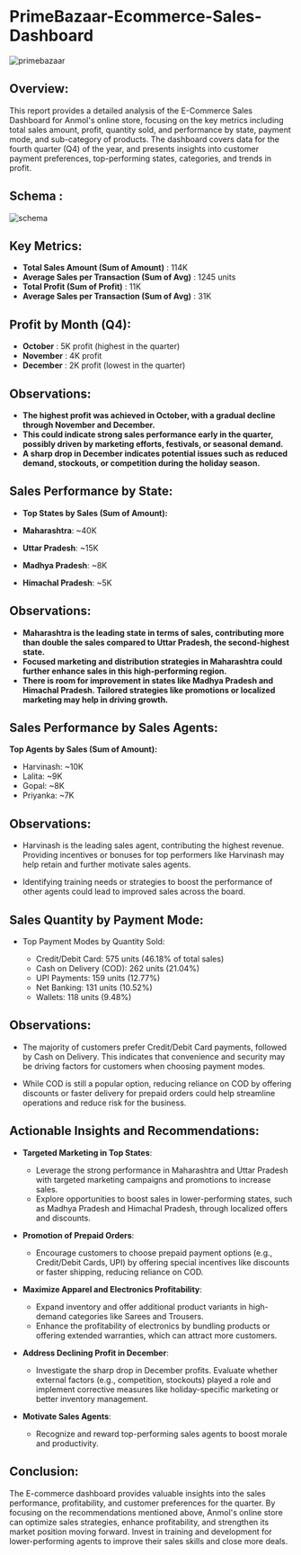  # PrimeBazaar-Ecommerce-Sales-Dashboard

![primebazaar](https://github.com/user-attachments/assets/8971bcb1-c5f6-4407-8964-f2965b46d7b6)

## Overview:

This report provides a detailed analysis of the E-Commerce Sales Dashboard for Anmol's online store, focusing on the key metrics including total sales amount, profit, quantity sold, and performance by state, payment mode, and sub-category of products. The dashboard covers data for the fourth quarter (Q4) of the year, and presents insights into customer payment preferences, top-performing states, categories, and trends in profit.

## Schema :

![schema](https://github.com/user-attachments/assets/b39289fa-c7f5-43b4-bc3c-8b8eb13ff621)

## Key Metrics:

- **Total Sales Amount (Sum of Amount)** : 114K
- **Average Sales per Transaction (Sum of Avg)** : 1245 units
- **Total Profit (Sum of Profit)** : 11K
- **Average Sales per Transaction (Sum of Avg)** : 31K

## Profit by Month (Q4):

- **October** : 5K profit (highest in the quarter)
- **November** : 4K profit
- **December** : 2K profit (lowest in the quarter)

## Observations:

- **The highest profit was achieved in October, with a gradual decline through November and December.**
- **This could indicate strong sales performance early in the quarter, possibly driven by marketing efforts, festivals, or seasonal demand.**
- **A sharp drop in December indicates potential issues such as reduced demand, stockouts, or competition during the holiday season.**

## Sales Performance by State:

- **Top States by Sales (Sum of Amount):**
  
- **Maharashtra**: ~40K
- **Uttar Pradesh**:  ~15K
- **Madhya Pradesh**:  ~8K
- **Himachal Pradesh**: ~5K

## Observations:

- **Maharashtra is the leading state in terms of sales, contributing more than double the sales compared to Uttar Pradesh, the second-highest state.**
- **Focused marketing and distribution strategies in Maharashtra could further enhance sales in this high-performing region.**
- **There is room for improvement in states like Madhya Pradesh and Himachal Pradesh. Tailored strategies like promotions or localized marketing may help in driving growth.**

## Sales Performance by Sales Agents:

**Top Agents by Sales (Sum of Amount):**

  - Harvinash: ~10K
  - Lalita: ~9K
  - Gopal: ~8K
  - Priyanka: ~7K

##  Observations:

- Harvinash is the leading sales agent, contributing the highest revenue. Providing incentives or bonuses for top performers like Harvinash may help retain and further motivate sales agents.
  
- Identifying training needs or strategies to boost the performance of other agents could lead to improved sales across the board.

## Sales Quantity by Payment Mode:

- Top Payment Modes by Quantity Sold:
  
   - Credit/Debit Card: 575 units (46.18% of total sales)
   - Cash on Delivery (COD): 262 units (21.04%)
   - UPI Payments: 159 units (12.77%)
   - Net Banking: 131 units (10.52%)
   - Wallets: 118 units (9.48%)
 
##  Observations:

- The majority of customers prefer Credit/Debit Card payments, followed by Cash on Delivery. This indicates that convenience and security may be driving factors for customers when choosing payment modes.
  
- While COD is still a popular option, reducing reliance on COD by offering discounts or faster delivery for prepaid orders could help streamline operations and reduce risk for the business.

## Actionable Insights and Recommendations:

- **Targeted Marketing in Top States**:

  - Leverage the strong performance in Maharashtra and Uttar Pradesh with targeted marketing campaigns and promotions to increase sales.
  - Explore opportunities to boost sales in lower-performing states, such as Madhya Pradesh and Himachal Pradesh, through localized offers and discounts.

- **Promotion of Prepaid Orders**:

  - Encourage customers to choose prepaid payment options (e.g., Credit/Debit Cards, UPI) by offering special incentives like discounts or faster shipping, reducing reliance on COD.

- **Maximize Apparel and Electronics Profitability**:

  - Expand inventory and offer additional product variants in high-demand categories like Sarees and Trousers.
  - Enhance the profitability of electronics by bundling products or offering extended warranties, which can attract more customers.

- **Address Declining Profit in December**:

  - Investigate the sharp drop in December profits. Evaluate whether external factors (e.g., competition, stockouts) played a role and implement corrective measures like holiday-specific marketing or better inventory management.

- **Motivate Sales Agents**:

  - Recognize and reward top-performing sales agents to boost morale and productivity.

## Conclusion:

The E-commerce dashboard provides valuable insights into the sales performance, profitability, and customer preferences for the quarter. By focusing on the recommendations mentioned above, Anmol's online store can optimize sales strategies, enhance profitability, and strengthen its market position moving forward.
Invest in training and development for lower-performing agents to improve their sales skills and close more deals.
